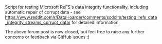 Script for testing Microsoft ReFS's data integrity functionality, including automatic repair of corrupt data - see https://www.reddit.com/r/DataHoarder/comments/scdclm/testing_refs_data_integrity_streams_corrupt_data/ for detailed information

The above forum post is now closed, but feel free to raise any further concerns or feedback via GitHub issues :)
